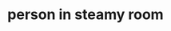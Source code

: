 ---
layout: people&body
title: person in steamy room
emoji: person_in_steamy_room
permalink: 🧖.html
---